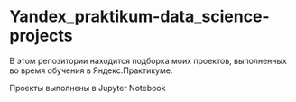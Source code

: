 # Yandex_praktikum-data_science-projects

В этом репозитории находится подборка моих проектов, выполненных во время обучения в Яндекс.Практикуме.

Проекты выполнены в Jupyter Notebook
